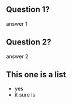 <!-- date -->
<!-- other comment-->

## Question 1?
answer 1


## Question 2?
answer 2

## This one is a list
- yes
- it sure is
